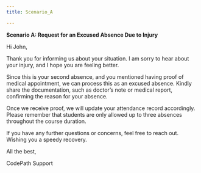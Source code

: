 ```yaml
---
title: Scenario_A

---
```


**Scenario A: Request for an Excused Absence Due to Injury**


Hi John,

Thank you for informing us about your situation. I am sorry to hear about your injury, and I hope you are feeling better.

Since this is your second absence, and you mentioned having proof of medical appointment, we can process this as an excused absence. Kindly share the documentation, such as doctor’s note or medical report, confirming the reason for your absence.

Once we receive proof, we will update your attendance record accordingly. Please remember that students are only allowed up to three absences throughout the course duration.

If you have any further questions or concerns, feel free to reach out.
Wishing you a speedy recovery.

All the best,

CodePath Support

